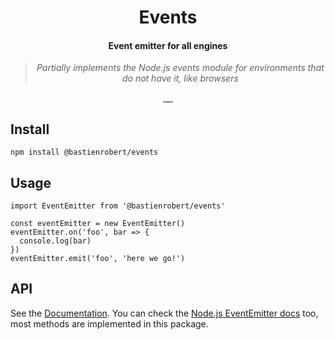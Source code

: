 <h1 align="center">Events</h1>

<h4 align="center">Event emitter for all engines</h4>

<blockquote align="center">
  <em>Partially implements the Node.js events module for environments that do not have it, like browsers</em>
</blockquote>

<p align="center">
  <a aria-label="current github tag" href="https://github.com/bastienrobert/events/tags">
    <img alt="" src="https://img.shields.io/github/tag/bastienrobert/events.svg">
  </a>
  <a aria-label="maintainability" href="https://codeclimate.com/github/bastienrobert/events/maintainability">
    <img alt="" src="https://api.codeclimate.com/v1/badges/f3da7bb1259957bbac24/maintainability">
  </a>
  <a aria-label="coverage status" href="https://coveralls.io/github/bastienrobert/events">
    <img alt="" src="https://coveralls.io/repos/github/bastienrobert/events/badge.svg">
  </a>
  <a aria-label="build status" href="https://travis-ci.org/bastienrobert/events">
    <img alt="" src="https://travis-ci.org/bastienrobert/events.svg?branch=master">
  </a>
  <a aria-label="license" href="https://github.com/bastienrobert/events/blob/master/LICENSE">
    <img src="https://img.shields.io/github/license/bastienrobert/events.svg" alt="">
  </a>
</p>

## Install

```
npm install @bastienrobert/events
```

## Usage

```
import EventEmitter from '@bastienrobert/events'

const eventEmitter = new EventEmitter()
eventEmitter.on('foo', bar => {
  console.log(bar)
})
eventEmitter.emit('foo', 'here we go!')
```

## API

See the [Documentation](http://bastienrobert.github.io/events). You can check the [Node.js EventEmitter docs](http://nodejs.org/api/events.html) too, most methods are implemented in this package.
